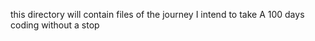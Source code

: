  this directory will contain files of the journey I intend to take 
A 100 days coding without a stop

